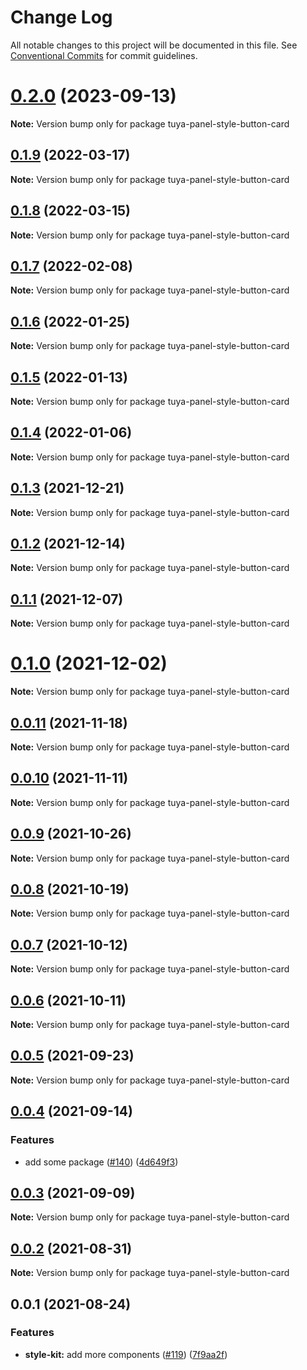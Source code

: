 # Change Log

All notable changes to this project will be documented in this file.
See [Conventional Commits](https://conventionalcommits.org) for commit guidelines.

# [0.2.0](https://github.com/tuya/tuya-panel-kit/compare/tuya-panel-style-button-card@0.1.9...tuya-panel-style-button-card@0.2.0) (2023-09-13)

**Note:** Version bump only for package tuya-panel-style-button-card





## [0.1.9](https://github.com/tuya/tuya-panel-kit/compare/tuya-panel-style-button-card@0.1.8...tuya-panel-style-button-card@0.1.9) (2022-03-17)

**Note:** Version bump only for package tuya-panel-style-button-card





## [0.1.8](https://github.com/tuya/tuya-panel-kit/compare/tuya-panel-style-button-card@0.1.7...tuya-panel-style-button-card@0.1.8) (2022-03-15)

**Note:** Version bump only for package tuya-panel-style-button-card





## [0.1.7](https://github.com/tuya/tuya-panel-kit/compare/tuya-panel-style-button-card@0.1.6...tuya-panel-style-button-card@0.1.7) (2022-02-08)

**Note:** Version bump only for package tuya-panel-style-button-card





## [0.1.6](https://github.com/tuya/tuya-panel-kit/compare/tuya-panel-style-button-card@0.1.5...tuya-panel-style-button-card@0.1.6) (2022-01-25)

**Note:** Version bump only for package tuya-panel-style-button-card





## [0.1.5](https://github.com/tuya/tuya-panel-kit/compare/tuya-panel-style-button-card@0.1.4...tuya-panel-style-button-card@0.1.5) (2022-01-13)

**Note:** Version bump only for package tuya-panel-style-button-card





## [0.1.4](https://github.com/tuya/tuya-panel-kit/compare/tuya-panel-style-button-card@0.1.3...tuya-panel-style-button-card@0.1.4) (2022-01-06)

**Note:** Version bump only for package tuya-panel-style-button-card





## [0.1.3](https://github.com/tuya/tuya-panel-kit/compare/tuya-panel-style-button-card@0.1.2...tuya-panel-style-button-card@0.1.3) (2021-12-21)

**Note:** Version bump only for package tuya-panel-style-button-card





## [0.1.2](https://github.com/tuya/tuya-panel-kit/compare/tuya-panel-style-button-card@0.1.1...tuya-panel-style-button-card@0.1.2) (2021-12-14)

**Note:** Version bump only for package tuya-panel-style-button-card





## [0.1.1](https://github.com/tuya/tuya-panel-kit/compare/tuya-panel-style-button-card@0.0.11...tuya-panel-style-button-card@0.1.1) (2021-12-07)

**Note:** Version bump only for package tuya-panel-style-button-card





# [0.1.0](https://github.com/tuya/tuya-panel-kit/compare/tuya-panel-style-button-card@0.0.11...tuya-panel-style-button-card@0.1.0) (2021-12-02)

**Note:** Version bump only for package tuya-panel-style-button-card





## [0.0.11](https://github.com/tuya/tuya-panel-kit/compare/tuya-panel-style-button-card@0.0.10...tuya-panel-style-button-card@0.0.11) (2021-11-18)

**Note:** Version bump only for package tuya-panel-style-button-card





## [0.0.10](https://github.com/tuya/tuya-panel-kit/compare/tuya-panel-style-button-card@0.0.9...tuya-panel-style-button-card@0.0.10) (2021-11-11)

**Note:** Version bump only for package tuya-panel-style-button-card





## [0.0.9](https://github.com/tuya/tuya-panel-kit/compare/tuya-panel-style-button-card@0.0.8...tuya-panel-style-button-card@0.0.9) (2021-10-26)

**Note:** Version bump only for package tuya-panel-style-button-card





## [0.0.8](https://github.com/tuya/tuya-panel-kit/compare/tuya-panel-style-button-card@0.0.6...tuya-panel-style-button-card@0.0.8) (2021-10-19)

**Note:** Version bump only for package tuya-panel-style-button-card





## [0.0.7](https://github.com/tuya/tuya-panel-kit/compare/tuya-panel-style-button-card@0.0.6...tuya-panel-style-button-card@0.0.7) (2021-10-12)

**Note:** Version bump only for package tuya-panel-style-button-card





## [0.0.6](https://github.com/tuya/tuya-panel-kit/compare/tuya-panel-style-button-card@0.0.5...tuya-panel-style-button-card@0.0.6) (2021-10-11)

**Note:** Version bump only for package tuya-panel-style-button-card





## [0.0.5](https://github.com/tuya/tuya-panel-kit/compare/tuya-panel-style-button-card@0.0.4...tuya-panel-style-button-card@0.0.5) (2021-09-23)

**Note:** Version bump only for package tuya-panel-style-button-card





## [0.0.4](https://github.com/tuya/tuya-panel-kit/compare/tuya-panel-style-button-card@0.0.3...tuya-panel-style-button-card@0.0.4) (2021-09-14)


### Features

* add some package ([#140](https://github.com/tuya/tuya-panel-kit/issues/140)) ([4d649f3](https://github.com/tuya/tuya-panel-kit/commit/4d649f3020ac96bc9aa16c0d27f925b13244317c))





## [0.0.3](https://github.com/tuya/tuya-panel-kit/compare/tuya-panel-style-button-card@0.0.2...tuya-panel-style-button-card@0.0.3) (2021-09-09)

**Note:** Version bump only for package tuya-panel-style-button-card





## [0.0.2](https://github.com/tuya/tuya-panel-kit/compare/tuya-panel-style-button-card@0.0.1...tuya-panel-style-button-card@0.0.2) (2021-08-31)

**Note:** Version bump only for package tuya-panel-style-button-card





## 0.0.1 (2021-08-24)


### Features

* **style-kit:** add more components ([#119](https://github.com/tuya/tuya-panel-kit/issues/119)) ([7f9aa2f](https://github.com/tuya/tuya-panel-kit/commit/7f9aa2fecf01c73760eeb88fcc09703ccef3afca))
